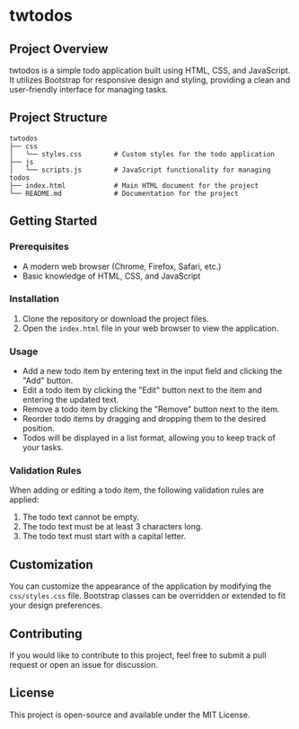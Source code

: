 # twtodos

## Project Overview
twtodos is a simple todo application built using HTML, CSS, and JavaScript. It utilizes Bootstrap for responsive design and styling, providing a clean and user-friendly interface for managing tasks.

## Project Structure
```
twtodos
├── css
│   └── styles.css        # Custom styles for the todo application
├── js
│   └── scripts.js        # JavaScript functionality for managing todos
├── index.html            # Main HTML document for the project
└── README.md             # Documentation for the project
```

## Getting Started

### Prerequisites
- A modern web browser (Chrome, Firefox, Safari, etc.)
- Basic knowledge of HTML, CSS, and JavaScript

### Installation
1. Clone the repository or download the project files.
2. Open the `index.html` file in your web browser to view the application.

### Usage
- Add a new todo item by entering text in the input field and clicking the "Add" button.
- Edit a todo item by clicking the "Edit" button next to the item and entering the updated text.
- Remove a todo item by clicking the "Remove" button next to the item.
- Reorder todo items by dragging and dropping them to the desired position.
- Todos will be displayed in a list format, allowing you to keep track of your tasks.

### Validation Rules
When adding or editing a todo item, the following validation rules are applied:
1. The todo text cannot be empty.
2. The todo text must be at least 3 characters long.
3. The todo text must start with a capital letter.

## Customization
You can customize the appearance of the application by modifying the `css/styles.css` file. Bootstrap classes can be overridden or extended to fit your design preferences.

## Contributing
If you would like to contribute to this project, feel free to submit a pull request or open an issue for discussion.

## License
This project is open-source and available under the MIT License.